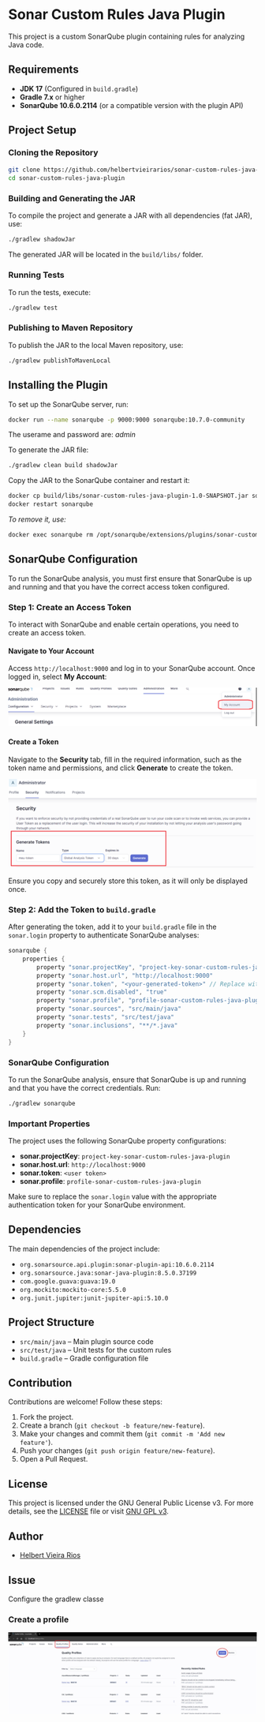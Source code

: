 # Sonar Custom Rules Java Plugin

This project is a custom SonarQube plugin containing rules for analyzing Java code.

## Requirements

- **JDK 17** (Configured in `build.gradle`)
- **Gradle 7.x** or higher
- **SonarQube 10.6.0.2114** (or a compatible version with the plugin API)

## Project Setup

### Cloning the Repository

```bash
git clone https://github.com/helbertvieirarios/sonar-custom-rules-java-plugin.git
cd sonar-custom-rules-java-plugin
```

### Building and Generating the JAR

To compile the project and generate a JAR with all dependencies (fat JAR), use:

```bash
./gradlew shadowJar
```

The generated JAR will be located in the `build/libs/` folder.

### Running Tests

To run the tests, execute:

```bash
./gradlew test
```

### Publishing to Maven Repository

To publish the JAR to the local Maven repository, use:

```bash
./gradlew publishToMavenLocal
```

## Installing the Plugin

To set up the SonarQube server, run:

```bash
docker run --name sonarqube -p 9000:9000 sonarqube:10.7.0-community
```
The userame and password are: *admin* 

To generate the JAR file:

```bash
./gradlew clean build shadowJar
```

Copy the JAR to the SonarQube container and restart it:

```bash
docker cp build/libs/sonar-custom-rules-java-plugin-1.0-SNAPSHOT.jar sonarqube:/opt/sonarqube/extensions/plugins && \
docker restart sonarqube
```

*To remove it, use:*

```bash
docker exec sonarqube rm /opt/sonarqube/extensions/plugins/sonar-custom-rules-java-plugin-1.0-SNAPSHOT.jar
```

## SonarQube Configuration

To run the SonarQube analysis, you must first ensure that SonarQube is up and running and that you have the correct access token configured.

### Step 1: Create an Access Token

To interact with SonarQube and enable certain operations, you need to create an access token.

#### Navigate to Your Account

Access `http://localhost:9000` and log in to your SonarQube account. Once logged in, select **My Account**:


![My Account](images/my-account.png)

#### Create a Token

Navigate to the **Security** tab, fill in the required information, such as the token name and permissions, and click **Generate** to create the token.

![Create Token](images/create-token-img.png)

Ensure you copy and securely store this token, as it will only be displayed once.

### Step 2: Add the Token to `build.gradle`

After generating the token, add it to your `build.gradle` file in the `sonar.login` property to authenticate SonarQube analyses:

```groovy
sonarqube {
    properties {
        property "sonar.projectKey", "project-key-sonar-custom-rules-java-plugin"
        property "sonar.host.url", "http://localhost:9000"
        property "sonar.token", "<your-generated-token>" // Replace with your generated token
        property "sonar.scm.disabled", "true"
        property "sonar.profile", "profile-sonar-custom-rules-java-plugin"
        property "sonar.sources", "src/main/java"
        property "sonar.tests", "src/test/java"
        property "sonar.inclusions", "**/*.java"
    }
}
```

### SonarQube Configuration

To run the SonarQube analysis, ensure that SonarQube is up and running and that you have the correct credentials. Run:

```bash
./gradlew sonarqube
```

### Important Properties

The project uses the following SonarQube property configurations:

- **sonar.projectKey**: `project-key-sonar-custom-rules-java-plugin`
- **sonar.host.url**: `http://localhost:9000`
- **sonar.token**: `<user token>`
- **sonar.profile**: `profile-sonar-custom-rules-java-plugin`

Make sure to replace the `sonar.login` value with the appropriate authentication token for your SonarQube environment.

## Dependencies

The main dependencies of the project include:

- `org.sonarsource.api.plugin:sonar-plugin-api:10.6.0.2114`
- `org.sonarsource.java:sonar-java-plugin:8.5.0.37199`
- `com.google.guava:guava:19.0`
- `org.mockito:mockito-core:5.5.0`
- `org.junit.jupiter:junit-jupiter-api:5.10.0`

## Project Structure

- `src/main/java` – Main plugin source code
- `src/test/java` – Unit tests for the custom rules
- `build.gradle` – Gradle configuration file

## Contribution

Contributions are welcome! Follow these steps:

1. Fork the project.
2. Create a branch (`git checkout -b feature/new-feature`).
3. Make your changes and commit them (`git commit -m 'Add new feature'`).
4. Push your changes (`git push origin feature/new-feature`).
5. Open a Pull Request.


## License

This project is licensed under the GNU General Public License v3. For more details, see the [LICENSE](link-to-license-file) file or visit [GNU GPL v3](https://www.gnu.org/licenses/gpl-3.0.en.html).

## Author

- [Helbert Vieira Rios](https://github.com/helbertvieirarios)



## Issue 

Configure the gradlew classe

### Create a profile
![img.png](images/click-button-create-profile.png)
